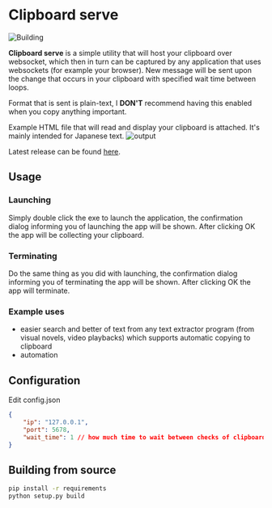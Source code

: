 # Clipboard serve
![Building](https://github.com/Reyuu/clipboard-serve/workflows/Building/badge.svg)

**Clipboard serve** is a simple utility that will host your clipboard over websocket, which then in turn can be captured by any application that uses websockets (for example your browser). New message will be sent upon the change that occurs in your clipboard with specified wait time between loops.

Format that is sent is plain-text, I **DON'T** recommend having this enabled when you copy anything important.

Example HTML file that will read and display your clipboard is attached. It's mainly intended for Japanese text.
![output](https://user-images.githubusercontent.com/7038406/89133561-22a18500-d51d-11ea-8375-64845b7c9c0c.gif)

Latest release can be found [here](https://github.com/Reyuu/clipboard-serve/releases/latest).

## Usage

### Launching

Simply double click the exe to launch the application, the confirmation dialog informing you of launching the app will be shown. After clicking OK the app will be collecting your clipboard.

### Terminating

Do the same thing as you did with launching, the confirmation dialog informing you of terminating the app will be shown. After clicking OK the app will terminate.

### Example uses

- easier search and better of text from any text extractor program (from visual novels, video playbacks) which supports automatic copying to clipboard
- automation

## Configuration

Edit config.json

```json
{
    "ip": "127.0.0.1",
    "port": 5678,
    "wait_time": 1 // how much time to wait between checks of clipboard
}
```

## Building from source

```bash
pip install -r requirements
python setup.py build
```
